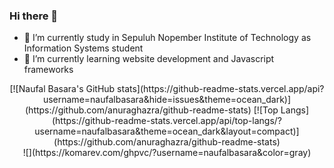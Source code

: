 ### Hi there 👋

- 🔭 I’m currently study in Sepuluh Nopember Institute of Technology as Information Systems student
- 🌱 I’m currently learning website development and Javascript frameworks

<div align='center'>
[![Naufal Basara's GitHub stats](https://github-readme-stats.vercel.app/api?username=naufalbasara&hide=issues&theme=ocean_dark)](https://github.com/anuraghazra/github-readme-stats)
[![Top Langs](https://github-readme-stats.vercel.app/api/top-langs/?username=naufalbasara&theme=ocean_dark&layout=compact)](https://github.com/anuraghazra/github-readme-stats)
<br>
![](https://komarev.com/ghpvc/?username=naufalbasara&color=gray)
</div>
